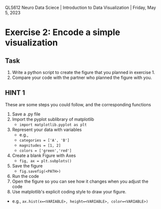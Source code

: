 QLS612 Neuro Data Sciece | Introduction to Data Visualization | Friday, May 5, 2023

# Exercise 2: Encode a simple visualization

## Task
1. Write a python script to create the figure that you planned in exercise 1.
2. Compare your code with the partner who planned the figure with you.

## HINT 1
These are some steps you could follow, and the corresponding functions
1. Save a .py file
2. Import the pyplot sublibrary of matplotlib
   - `import matplotlib.pyplot as plt`
3. Represent your data with variables
   - e.g.,
   - `categories = ['A', 'B']`
   - `magnitudes = [1, 2]`
   - `colors = ['green','red']`
4. Create a blank Figure with Axes
   - `fig, ax = plt.subplots()`
5. Save the figure
   - `fig.savefig(<PATH>)`
6. Run the code
7. Open the figure so you can see how it changes when you adjust the code
8.  Use matplotlib's explicit coding style to draw your figure.
   - e.g., `ax.hist(x=<VARIABLE>, height=<VARIABLE>, color=<VARIABLE>)`
